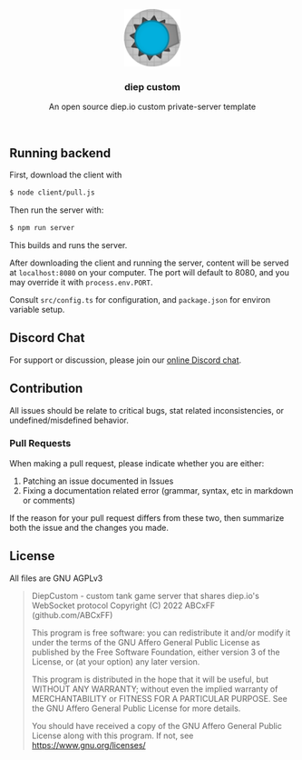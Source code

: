 <br><br>
<div align="center">
<img src="./icon.png" width="20%" />
<h3> diep custom </h3>
<p> An open source diep.io custom private-server template </p>
</div>
<br>

## Running backend

First, download the client with
```bash
$ node client/pull.js
```

Then run the server with:
```bash
$ npm run server
```
This builds and runs the server.

After downloading the client and running the server, content will be served at `localhost:8080` on your computer. The port will default to 8080, and you may override it with `process.env.PORT`.

Consult `src/config.ts` for configuration, and `package.json` for environ variable setup.

## Discord Chat

For support or discussion, please join our [online Discord chat](https://discord.gg/SyxWdxgHnT).


## Contribution

All issues should be relate to critical bugs, stat related inconsistencies, or undefined/misdefined behavior.

### Pull Requests

When making a pull request, please indicate whether you are either:
  1. Patching an issue documented in Issues
  2. Fixing a documentation related error (grammar, syntax, etc in markdown or comments)
  
If the reason for your pull request differs from these two, then summarize both the issue and the changes you made.

## License

All files are GNU AGPLv3
> DiepCustom - custom tank game server that shares diep.io's WebSocket protocol
> Copyright (C) 2022 ABCxFF (github.com/ABCxFF)
> 
> This program is free software: you can redistribute it and/or modify
> it under the terms of the GNU Affero General Public License as published
> by the Free Software Foundation, either version 3 of the License, or
> (at your option) any later version.
> 
> This program is distributed in the hope that it will be useful,
> but WITHOUT ANY WARRANTY; without even the implied warranty of
> MERCHANTABILITY or FITNESS FOR A PARTICULAR PURPOSE.  See the
> GNU Affero General Public License for more details.
> 
> You should have received a copy of the GNU Affero General Public License
> along with this program. If not, see <https://www.gnu.org/licenses/>
